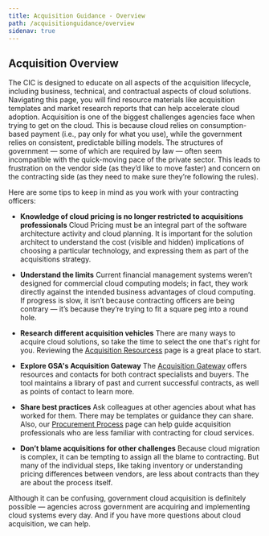 ```yaml
---
title: Acquisition Guidance - Overview
path: /acquisitionguidance/overview
sidenav: true
---
```


## Acquisition Overview

The CIC is designed to educate on all aspects of the acquisition lifecycle, including business, technical, and contractual aspects of cloud solutions. Navigating this page, you will find resource materials like acquisition templates and market research reports that can help accelerate cloud adoption.  Acquisition is one of the biggest challenges agencies face when trying to get on the cloud. This is because cloud relies on consumption-based payment (i.e., pay only for what you use), while the government relies on consistent, predictable billing models. The structures of government — some of which are required by law — often seem incompatible with the quick-moving pace of the private sector. This leads to frustration on the vendor side (as they’d like to move faster) and concern on the contracting side (as they need to make sure they’re following the rules). 

Here are some tips to keep in mind as you work with your contracting officers:

- **Knowledge of cloud pricing is no longer restricted to acquisitions professionals**
Cloud Pricing must be an integral part of the software architecture activity and cloud planning. It is important for the solution architect to understand the cost (visible and hidden) implications of choosing a particular technology, and expressing them as part of the acquisitions strategy.

- **Understand the limits**
Current financial management systems weren’t designed for commercial cloud computing models; in fact, they work directly against the intended business advantages of cloud computing. If progress is slow, it isn’t because contracting officers are being contrary — it’s because they’re trying to fit a square peg into a round hole. 

- **Research different acquisition vehicles**
There are many ways to acquire cloud solutions, so take the time to select the one that's right for you. Reviewing the [Acquisition Resourcess](/acquisitionguidance/acquisitionresources) page is a great place to start. 

- **Explore GSA's Acquisition Gateway**
The [Acquisition Gateway](https://www.gsa.gov/tools/supply-procurement-etools/acquisition-gateway) offers resources and contacts for both contract specialists and buyers. The tool maintains a library of past and current successful contracts, as well as points of contact to learn more. 

- **Share best practices**
Ask colleagues at other agencies about what has worked for them. There may be templates or guidance they can share. Also, our [Procurement Process](/acquisitionguidance/procurementprocess) page can help guide acquisition professionals who are less familiar with contracting for cloud services. 

- **Don’t blame acquisitions for other challenges**
Because cloud migration is complex, it can be tempting to assign all the blame to contracting. But many of the individual steps, like taking inventory or understanding pricing differences between vendors, are less about contracts than they are about the process itself. 

Although it can be confusing, government cloud acquisition is definitely possible — agencies across government are acquiring and implementing cloud systems every day. And if you have more questions about cloud acquisition, we can help.